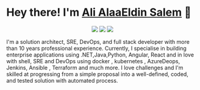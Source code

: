 # Hey there! I'm [Ali AlaaEldin Salem](https://devandshell.com) 👋
<p align="center">
    <a href="https://twitter.com/ali_alaa_moha"><img src="https://img.shields.io/badge/-Twitter-2D2B55?style=flat-square&logo=twitter&logoColor=white"/></a>
    <a href="https://www.linkedin.com/in/alialaamoha/"><img src="https://img.shields.io/badge/-LinkedIn-2D2B55?style=flat-square&logo=linkedin&logoColor=white"/></a>
    <a href="https://devandshell.com/blogs"><img src="https://img.shields.io/badge/-Blog-2D2B55?style=flat-square&logo=RSS&logoColor=white"/></a>
</p>

I'm a solution architect, SRE, DevOps, and full stack developer with more than 10 years professional experience. Currently, I specialise in building enterprise applications using .NET,Java,Python, Angular, React and in love with shell, SRE and DevOps using docker , kubernetes , AzureDeops, Jenkins, Ansible , Terraform  and much more. I love challenges and I'm skilled at progressing from a simple proposal into a well-defined, coded, and tested solution with automated process.
